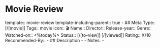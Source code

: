# Movie Review
template:: movie-review
template-including-parent:: true
	- ## Meta
	  Type:: [/[movie]]
	  Tags:: movie
	  icon:: 🎬
	  Name:: 
	  Director:: 
	  Release-year:: 
	  Genre:: 
	  Watched-on:: <%today%>
	  Status:: [/[to-view]] [/[viewed]] 
	  Rating:: X/10
	  Recommended-By::
	- ## Description
		-
	- Notes:
		-
